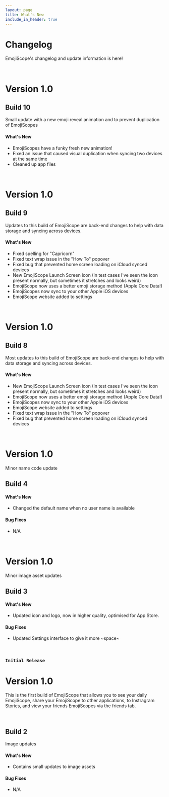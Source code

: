 ```yaml
---
layout: page
title: What's New
include_in_header: true
---
```


# Changelog
EmojiScope's changelog and update information is here!

<br>

# **Version 1.0**
## Build 10

Small update with a new emoji reveal animation and to prevent duplication of EmojiScopes

#### What's New

- EmojiScopes have a funky fresh new animation!
- Fixed an issue that caused visual duplication when syncing two devices at the same time
- Cleaned up app files

<br>

# **Version 1.0**
## Build 9

Updates to this build of EmojiScope are back-end changes to help with data storage and syncing across devices.

#### What's New

- Fixed spelling for "Capricorn"
- Fixed text wrap issue in the "How To" popover
- Fixed bug that prevented home screen loading on iCloud synced devices
- New EmojiScope Launch Screen icon (In test cases I've seen the icon present normally, but sometimes it stretches and looks weird)
- EmojiScope now uses a better emoji storage method (Apple Core Data!)
- EmojiScopes now sync to your other Apple iOS devices
- EmojiScope website added to settings

<br>

# **Version 1.0**
## Build 8

Most updates to this build of EmojiScope are back-end changes to help with data storage and syncing across devices.

#### What's New

- New EmojiScope Launch Screen icon (In test cases I've seen the icon present normally, but sometimes it stretches and looks weird)
- EmojiScope now uses a better emoji storage method (Apple Core Data!)
- EmojiScopes now sync to your other Apple iOS devices
- EmojiScope website added to settings
- Fixed text wrap issue in the "How To" popover
- Fixed bug that prevented home screen loading on iCloud synced devices

<br>

# **Version 1.0**
Minor name code update

## **Build 4**

#### What's New
- Changed the default name when no user name is available

#### Bug Fixes
- N/A

<br>

# **Version 1.0**
Minor image asset updates

## **Build 3**

#### What's New
- Updated icon and logo, now in higher quality, optimised for App Store.

#### Bug Fixes
- Updated Settings interface to give it more ~space~

<br>

### `Initial Release`
# **Version 1.0**
This is the first build of EmojiScope that allows you to see your daily EmojiScope, share your EmojiScope to other applications, to Instragram Stories, and view your friends EmojiScopes via the friends tab.

<br>

## **Build 2**
Image updates

#### What's New
- Contains small updates to image assets

#### Bug Fixes
- N/A


<br>
